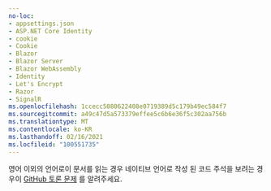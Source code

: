 ```yaml
---
no-loc:
- appsettings.json
- ASP.NET Core Identity
- cookie
- Cookie
- Blazor
- Blazor Server
- Blazor WebAssembly
- Identity
- Let's Encrypt
- Razor
- SignalR
ms.openlocfilehash: 1ccecc5080622408e0719389d5c179b49ec584f7
ms.sourcegitcommit: a49c47d5a573379effee5c6b6e36f5c302aa756b
ms.translationtype: MT
ms.contentlocale: ko-KR
ms.lasthandoff: 02/16/2021
ms.locfileid: "100551735"
---
```

영어 이외의 언어로이 문서를 읽는 경우 네이티브 언어로 작성 된 코드 주석을 보려는 경우이 [GitHub 토론 문제](https://github.com/aspnet/AspNetCore.Docs/issues/16455) 를 알려주세요.